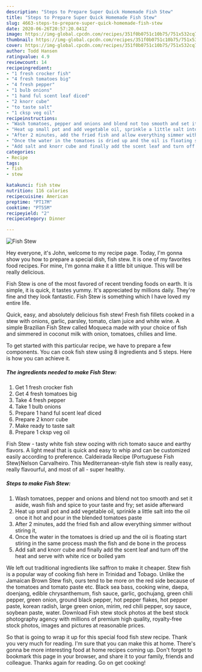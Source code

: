 ```yaml
---
description: "Steps to Prepare Super Quick Homemade Fish Stew"
title: "Steps to Prepare Super Quick Homemade Fish Stew"
slug: 4663-steps-to-prepare-super-quick-homemade-fish-stew
date: 2020-06-26T20:57:20.041Z
image: https://img-global.cpcdn.com/recipes/351f0b0751c10b75/751x532cq70/fish-stew-recipe-main-photo.jpg
thumbnail: https://img-global.cpcdn.com/recipes/351f0b0751c10b75/751x532cq70/fish-stew-recipe-main-photo.jpg
cover: https://img-global.cpcdn.com/recipes/351f0b0751c10b75/751x532cq70/fish-stew-recipe-main-photo.jpg
author: Todd Hansen
ratingvalue: 4.9
reviewcount: 14
recipeingredient:
- "1 fresh crocker fish"
- "4 fresh tomatoes big"
- "4 fresh pepper"
- "1 bulb onions"
- "1 hand ful scent leaf diced"
- "2 knorr cube"
- "to taste salt"
- "1 cksp veg oil"
recipeinstructions:
- "Wash tomatoes, pepper and onions and blend not too smooth and set it aside, wash fish and spice to your taste and fry; set aside afterward"
- "Heat up small pot and add vegetable oil, sprinkle a little salt into the oil once it hot and pour in the blended tomatoes paste"
- "After 2 minutes, add the fried fish and allow everything simmer without stiring it,"
- "Once the water in the tomatoes is dried up and the oil is floating start stiring in the same process mash the fish and de bone in the process"
- "Add salt and knorr cube and finally add the scent leaf and turn off the heat and serve with white rice or boiled yam"
categories:
- Recipe
tags:
- fish
- stew

katakunci: fish stew 
nutrition: 116 calories
recipecuisine: American
preptime: "PT17M"
cooktime: "PT55M"
recipeyield: "2"
recipecategory: Dinner

---
```



![Fish Stew](https://img-global.cpcdn.com/recipes/351f0b0751c10b75/751x532cq70/fish-stew-recipe-main-photo.jpg)

Hey everyone, it's John, welcome to my recipe page. Today, I'm gonna show you how to prepare a special dish, fish stew. It is one of my favorites food recipes. For mine, I'm gonna make it a little bit unique. This will be really delicious.

Fish Stew is one of the most favored of recent trending foods on earth. It is simple, it is quick, it tastes yummy. It's appreciated by millions daily. They're fine and they look fantastic. Fish Stew is something which I have loved my entire life.

Quick, easy, and absolutely delicious fish stew! Fresh fish fillets cooked in a stew with onions, garlic, parsley, tomato, clam juice and white wine. A simple Brazilian Fish Stew called Moqueca made with your choice of fish and simmered in coconut milk with onion, tomatoes, chilies and lime.


To get started with this particular recipe, we have to prepare a few components. You can cook fish stew using 8 ingredients and 5 steps. Here is how you can achieve it.

<!--inarticleads1-->

##### The ingredients needed to make Fish Stew:

1. Get 1 fresh crocker fish
1. Get 4 fresh tomatoes big
1. Take 4 fresh pepper
1. Take 1 bulb onions
1. Prepare 1 hand ful scent leaf diced
1. Prepare 2 knorr cube
1. Make ready to taste salt
1. Prepare 1 cksp veg oil


Fish Stew - tasty white fish stew oozing with rich tomato sauce and earthy flavors. A light meal that is quick and easy to whip and can be customized easily according to preference. Caldeirada Recipe (Portuguese Fish Stew)Nelson Carvalheiro. This Mediterranean-style fish stew is really easy, really flavourful, and most of all - super healthy. 

<!--inarticleads2-->

##### Steps to make Fish Stew:

1. Wash tomatoes, pepper and onions and blend not too smooth and set it aside, wash fish and spice to your taste and fry; set aside afterward
1. Heat up small pot and add vegetable oil, sprinkle a little salt into the oil once it hot and pour in the blended tomatoes paste
1. After 2 minutes, add the fried fish and allow everything simmer without stiring it,
1. Once the water in the tomatoes is dried up and the oil is floating start stiring in the same process mash the fish and de bone in the process
1. Add salt and knorr cube and finally add the scent leaf and turn off the heat and serve with white rice or boiled yam


We left out traditional ingredients like saffron to make it cheaper. Stew fish is a popular way of cooking fish here in Trinidad and Tobago. Unlike the Jamaican Brown Stew fish, ours tend to be more on the red side because of the tomatoes and tomato paste etc. Black sea bass, cooking wine, daepa, doenjang, edible chrysanthemum, fish sauce, garlic, gochujang, green chili pepper, green onion, ground black pepper, hot pepper flakes, hot pepper paste, korean radish, large green onion, mirim, red chili pepper, soy sauce, soybean paste, water. Download Fish stew stock photos at the best stock photography agency with millions of premium high quality, royalty-free stock photos, images and pictures at reasonable prices. 

So that is going to wrap it up for this special food fish stew recipe. Thank you very much for reading. I'm sure that you can make this at home. There's gonna be more interesting food at home recipes coming up. Don't forget to bookmark this page in your browser, and share it to your family, friends and colleague. Thanks again for reading. Go on get cooking!
